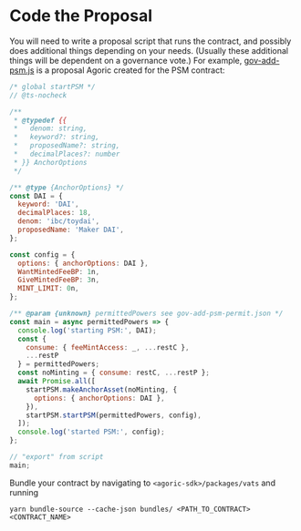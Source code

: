 # Code the Proposal

You will need to write a proposal script that runs the contract, and possibly does additional things depending on your needs. (Usually these additional things will be dependent on a governance vote.) For example, [gov-add-psm.js](https://github.com/Agoric/agoric-sdk/blob/master/packages/inter-protocol/test/psm/gov-add-psm.js) is a proposal Agoric created for the PSM contract:

```jsx
/* global startPSM */
// @ts-nocheck

/**
 * @typedef {{
 *   denom: string,
 *   keyword?: string,
 *   proposedName?: string,
 *   decimalPlaces?: number
 * }} AnchorOptions
 */

/** @type {AnchorOptions} */
const DAI = {
  keyword: 'DAI',
  decimalPlaces: 18,
  denom: 'ibc/toydai',
  proposedName: 'Maker DAI',
};

const config = {
  options: { anchorOptions: DAI },
  WantMintedFeeBP: 1n,
  GiveMintedFeeBP: 3n,
  MINT_LIMIT: 0n,
};

/** @param {unknown} permittedPowers see gov-add-psm-permit.json */
const main = async permittedPowers => {
  console.log('starting PSM:', DAI);
  const {
    consume: { feeMintAccess: _, ...restC },
    ...restP
  } = permittedPowers;
  const noMinting = { consume: restC, ...restP };
  await Promise.all([
    startPSM.makeAnchorAsset(noMinting, {
      options: { anchorOptions: DAI },
    }),
    startPSM.startPSM(permittedPowers, config),
  ]);
  console.log('started PSM:', config);
};

// "export" from script
main;

```

Bundle your contract by navigating to `<agoric-sdk>/packages/vats` and running

```
yarn bundle-source --cache-json bundles/ <PATH_TO_CONTRACT> <CONTRACT_NAME>
```